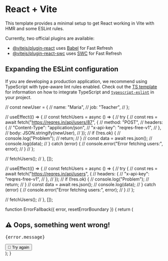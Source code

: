 # React + Vite

This template provides a minimal setup to get React working in Vite with HMR and some ESLint rules.

Currently, two official plugins are available:

- [@vitejs/plugin-react](https://github.com/vitejs/vite-plugin-react/blob/main/packages/plugin-react) uses [Babel](https://babeljs.io/) for Fast Refresh
- [@vitejs/plugin-react-swc](https://github.com/vitejs/vite-plugin-react/blob/main/packages/plugin-react-swc) uses [SWC](https://swc.rs/) for Fast Refresh

## Expanding the ESLint configuration

If you are developing a production application, we recommend using TypeScript with type-aware lint rules enabled. Check out the [TS template](https://github.com/vitejs/vite/tree/main/packages/create-vite/template-react-ts) for information on how to integrate TypeScript and [`typescript-eslint`](https://typescript-eslint.io) in your project.

<!-- FETCH METHOD POST: -->

// const newUser = {
// name: "Maria",
// job: "Teacher",
// };

// useEffect(() => {
// const fetchUsers = async () => {
// try {
// const res = await fetch("https://reqres.in/api/users/87", {
// method: "POST",
// headers: {
// "Content-Type": "application/json",
// "x-api-key": "reqres-free-v1",
// },
// body: JSON.stringify(newUser),
// });
// if (!res.ok) {
// console.log("Problem");
// return;
// }
// const data = await res.json();
// console.log(data);
// } catch (error) {
// console.error("Error fetching users:", error);
// }
// };

// fetchUsers();
// }, []);

// useEffect(() => {
// const fetchUsers = async () => {
// try {
// const res = await fetch("https://reqres.in/api/users", {
// headers: {
// "x-api-key": "reqres-free-v1",
// },
// });
// if (!res.ok) {
// console.log("Problem");
// return;
// }
// const data = await res.json();
// console.log(data);
// } catch (error) {
// console.error("Error fetching users:", error);
// }
// };

// fetchUsers();
// }, []);

function ErrorFallback({ error, resetErrorBoundary }) {
return (
<div className="error-box">
<h2>⚠️ Oops, something went wrong!</h2>
<pre>{error.message}</pre>
<button onClick={resetErrorBoundary}>🔄 Try again</button>
</div>
);
}
